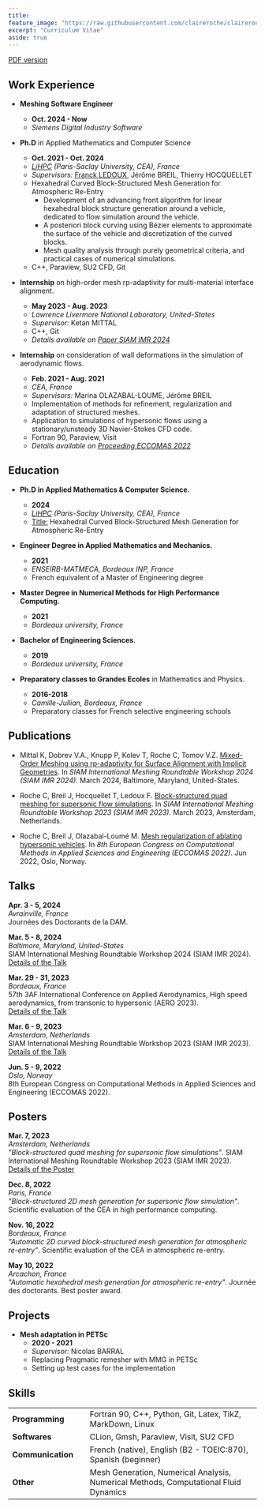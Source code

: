 ```yaml
---
title: 
feature_image: "https://raw.githubusercontent.com/claireroche/claireroche.github.io/main/images/clover.png"
excerpt: "Curriculum Vitae"
aside: true
---
```


<center> </center>

[PDF version](https://raw.githubusercontent.com/claireroche/claireroche.github.io/7b5e3c58ff685c81888756da4780ad3d6fa45248/assets/ROCHE_Resume.pdf)

## Work Experience

* **Meshing Software Engineer**
  * **Oct. 2024 - Now**
  * _Siemens Digital Industry Software_

* **Ph.D** in Applied Mathematics and Computer Science
  * **Oct. 2021 - Oct. 2024**
  * _[LiHPC](https://www-lihpc.cea.fr/fr/) (Paris-Saclay University, CEA), France_
  * _Supervisors:_ [Franck LEDOUX](https://franck-ledoux.github.io/), Jérôme BREIL, Thierry HOCQUELLET
  * Hexahedral Curved Block-Structured Mesh Generation for Atmospheric Re-Entry
    * Development of an advancing front algorithm for linear hexahedral block structure generation around a vehicle, dedicated to flow simulation around the vehicle.
    * A posteriori block curving using Bézier elements to approximate the surface of the vehicle and discretization of the curved blocks.
    * Mesh quality analysis through purely geometrical criteria, and practical cases of numerical simulations.
  * C++, Paraview, SU2 CFD, Git


* **Internship** on high-order mesh rp-adaptivity for multi-material interface alignment.
  * **May 2023 - Aug. 2023**
  * _Lawrence Livermore National Laboratory, United-States_
  * _Supervisor:_ Ketan MITTAL
  * C++, Git
  * _Details available on [Paper SIAM IMR 2024](https://claireroche.github.io/paper/2024/03/07/paper-imr/)_
  
  
* **Internship** on consideration of wall deformations in the simulation of aerodynamic flows.
  * **Feb. 2021 - Aug. 2021**
  * _CEA, France_
  * _Supervisors:_ Marina OLAZABAL-LOUME, Jérôme BREIL
  * Implementation of methods for refinement, regularization and adaptation of structured meshes. 
  * Application to simulations of hypersonic flows using a stationary/unsteady 3D Navier-Stokes CFD code.
  * Fortran 90, Paraview, Visit
  * _Details available on [Proceeding ECCOMAS 2022](https://claireroche.github.io/conference%20proceeding/2022/11/24/eccomas-proceeding/)_

## Education

* **Ph.D in Applied Mathematics & Computer Science.** 
  * **2024**
  * _[LiHPC](https://www-lihpc.cea.fr/fr/) (Paris-Saclay University, CEA), France_
  * <u>Title:</u> Hexahedral Curved Block-Structured Mesh Generation for Atmospheric Re-Entry
  

* **Engineer Degree in Applied Mathematics and Mechanics.**
  * **2021**  
  * _ENSEIRB-MATMECA, Bordeaux INP, France_  
  * French equivalent of a Master of Engineering degree


* **Master Degree in Numerical Methods for High Performance Computing.** 
  * **2021**  
  * _Bordeaux university, France_  


* **Bachelor of Engineering Sciences.** 
  * **2019**  
  * _Bordeaux university, France_  


* **Preparatory classes to Grandes Ecoles** in Mathematics and Physics.  
  * **2016-2018**  
  * _Camille-Jullian, Bordeaux, France_
  * Preparatory classes for French selective engineering schools


## Publications

* Mittal K, Dobrev V.A., Knupp P, Kolev T, Roche C, Tomov V.Z. [Mixed-Order Meshing using rp-adaptivity for Surface Alignment with Implicit Geometries](https://claireroche.github.io/paper/2024/03/07/paper-imr/). In _SIAM International Meshing Roundtable Workshop 2024 (SIAM IMR 2024)_. March 2024, Baltimore, Maryland, United-States.  
  

* Roche C, Breil J, Hocquellet T, Ledoux F. [Block-structured quad meshing for supersonic flow simulations](https://claireroche.github.io/paper/talk/poster/2023/03/08/paper-imr/). In _SIAM International Meshing Roundtable Workshop 2023 (SIAM IMR 2023)_. March 2023, Amsterdam, Netherlands.  
  
  
* Roche C, Breil J, Olazabal-Loumé M. [Mesh regularization of ablating hypersonic vehicles](https://claireroche.github.io/conference%20proceeding/2022/11/24/eccomas-proceeding/). In _8th European
  Congress on Computational Methods in Applied Sciences and Engineering (ECCOMAS 2022)_. Jun 2022,
  Oslo, Norway.  

## Talks

**Apr. 3 - 5, 2024**  
_Avrainville, France_  
Journées des Doctorants de la DAM.  
  
**Mar. 5 - 8, 2024**  
_Baltimore, Maryland, United-States_  
SIAM International Meshing Roundtable Workshop 2024 (SIAM IMR 2024).  
[Details of the Talk](https://claireroche.github.io/research%20note/talk/2024/03/07/research-note-imr/)  
  
**Mar. 29 - 31, 2023**   
_Bordeaux, France_  
57th 3AF International Conference on Applied Aerodynamics, High speed aerodynamics, from transonic to hypersonic (AERO 2023).  
[Details of the Talk](https://claireroche.github.io/talk/2023/03/29/talk-3af/)  

**Mar. 6 - 9, 2023**  
_Amsterdam, Netherlands_  
SIAM International Meshing Roundtable Workshop 2023 (SIAM IMR 2023).  
[Details of the Talk](https://claireroche.github.io/paper/talk/poster/2023/03/08/paper-imr/)   

**Jun. 5 - 9, 2022**  
_Oslo, Norway_  
8th European Congress on Computational Methods in Applied Sciences and Engineering (ECCOMAS 2022).


## Posters

**Mar. 7, 2023**  
_Amsterdam, Netherlands_  
_"Block-structured quad meshing for supersonic flow simulations"_. SIAM International Meshing Roundtable Workshop 2023 (SIAM IMR 2023).  
[Details of the Poster](https://claireroche.github.io/paper/talk/poster/2023/03/08/paper-imr/)  

**Dec. 8, 2022**  
_Paris, France_  
_"Block-structured 2D mesh generation for supersonic flow simulation"_. Scientific evaluation of the CEA in high performance computing.

**Nov. 16, 2022**  
_Bordeaux, France_  
_"Automatic 2D curved block-structured mesh generation for atmospheric re-entry"_. Scientific evaluation of the CEA in atmospheric re-entry.

**May 10, 2022**  
_Arcachon, France_  
_"Automatic hexahedral mesh generation for atmospheric re-entry"_. Journée des doctorants. Best
poster award.


## Projects

* **Mesh adaptation in PETSc**
  * **2020 - 2021**
  * _Supervisor:_ Nicolas BARRAL
  * Replacing Pragmatic remesher with MMG in PETSc
  * Setting up test cases for the implementation




## Skills

|                                  |                                                                                      |
|:------------------------------------------|:-------------------------------------------------------------------------------------|
| **Programming**                           | Fortran 90, C++, Python, Git, Latex, TikZ, MarkDown, Linux                           |
| **Softwares**                             | CLion, Gmsh, Paraview, Visit, SU2 CFD                                                |
| **Communication**&nbsp;&nbsp;&nbsp;&nbsp; | French (native), English (B2 - TOEIC:870), Spanish (beginner)                        |
| **Other**                                 | Mesh Generation, Numerical Analysis, Numerical Methods, Computational Fluid Dynamics |

